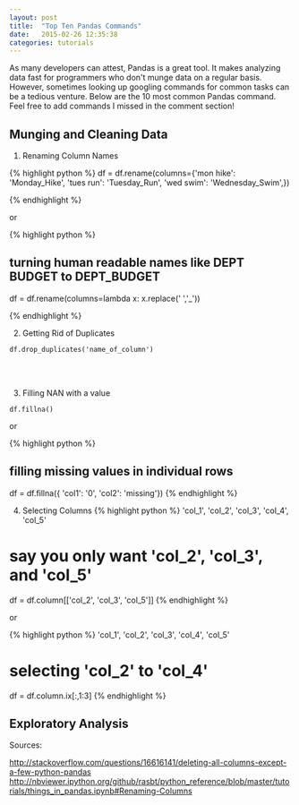```yaml
---
layout: post
title:  "Top Ten Pandas Commands"
date:   2015-02-26 12:35:38
categories: tutorials
---
```


As many developers can attest, Pandas is a great tool. It makes analyzing data fast for programmers who don't munge data on a regular basis. However, sometimes looking up googling commands for common tasks can be a tedious venture. Below are the 10 most common Pandas command. Feel free to add commands I missed in the comment section!

## Munging and Cleaning Data

1. Renaming Column Names

{% highlight python %}
df = df.rename(columns={'mon hike': 'Monday_Hike', 
                        'tues run': 'Tuesday_Run',
                        'wed swim': 'Wednesday_Swim',})
                        
{% endhighlight %}

or 

{% highlight python %}

## turning human readable names like DEPT BUDGET to DEPT_BUDGET
df = df.rename(columns=lambda x: x.replace(' ','_'))

{% endhighlight %}
<br>


2. Getting Rid of Duplicates

```
df.drop_duplicates('name_of_column')
```
<br>
<br>

3. Filling NAN with a value

```
df.fillna()
```

or 

{% highlight python %}
## filling missing values in individual rows
df = df.fillna({
'col1': '0',
'col2': 'missing'})
{% endhighlight %}
<br>

4. Selecting Columns
{% highlight python %}
'col_1', 'col_2', 'col_3', 'col_4', 'col_5'
# say you only want 'col_2', 'col_3', and 'col_5'
df = df.column[['col_2', 'col_3', 'col_5']]
{% endhighlight %}

or 

{% highlight python %}
'col_1', 'col_2', 'col_3', 'col_4', 'col_5'
# selecting 'col_2' to 'col_4' 
df = df.column.ix[:,1:3]
{% endhighlight %}
<br>




## Exploratory Analysis


Sources:

http://stackoverflow.com/questions/16616141/deleting-all-columns-except-a-few-python-pandas
http://nbviewer.ipython.org/github/rasbt/python_reference/blob/master/tutorials/things_in_pandas.ipynb#Renaming-Columns